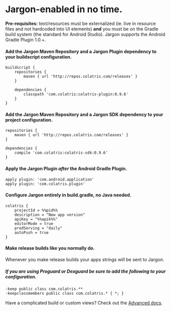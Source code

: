 # Jargon-enabled in no time.

**Pre-requisites:** text/resources must be externalized (ie. live in resource files and not hardcoded into UI elements) **and** you must be on the Gradle build system (the standard for Android Studio).  Jargon supports the Android Gradle Plugin 1.0.+.

#### Add the Jargon Maven Repository and a Jargon Plugin dependency to your buildscript configuration.

```
buildscript {
    repositories {
        maven { url 'http://repos.colatris.com/releases' }
    }
    
    dependencies {
        classpath 'com.colatris:colatris-plugin:0.9.6'
    }    
}
```

#### Add the Jargon Maven Repository and a Jargon SDK dependency to your project configuration.

```
repositories {
    maven { url 'http://repos.colatris.com/releases' }
}

dependencies {
    compile 'com.colatris:colatris-sdk:0.9.6' 
}
```

#### Apply the Jargon Plugin *after* the Android Gradle Plugin.

```
apply plugin: 'com.android.application'
apply plugin: 'com.colatris.plugin'
```

####  Configure Jargon entirely in build.gradle, no Java needed.

```
colatris {
    projectId = %%pid%%
    description = "New app version"
    apiKey = "%%apik%%"
    editorMode = true
    prodServing = "daily"
    autoPush = true
}
```

#### Make release builds like you normally do.

Whenever you make release builds your apps strings will be sent to Jargon.

#####  If you are using Proguard or Dexguard be **sure** to add the following to your configuration.
    
```
-keep public class com.colatris.**
-keepclassmembers public class com.colatris.* { *; }
```

Have a complicated build or custom views?  Check out the [Advanced docs](/#/jargon/docs/03_Android/02_Advanced).

